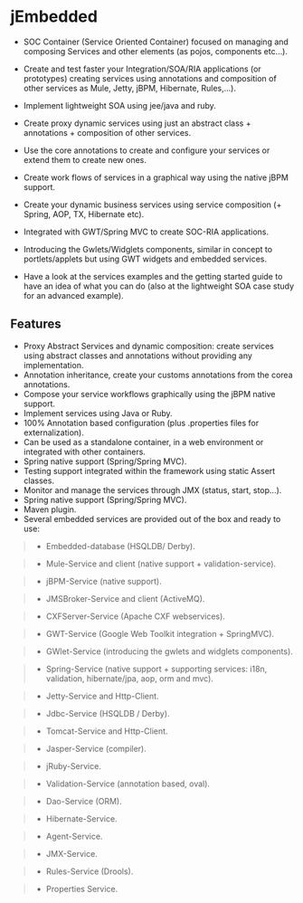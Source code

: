 # jEmbedded #

- SOC Container (Service Oriented Container) focused on managing and composing Services and other elements (as pojos, components etc...).

- Create and test faster your Integration/SOA/RIA applications (or prototypes) creating  services using annotations and composition of other services as Mule, Jetty, jBPM, Hibernate, Rules,...).

- Implement lightweight SOA using jee/java and ruby.

- Create proxy dynamic services using just an abstract class + annotations + composition of other services.

- Use the core annotations to create and configure your services or extend them to create new ones.

- Create work flows of services in a graphical way using the native jBPM support.

- Create your dynamic business services using service composition (+ Spring, AOP, TX, Hibernate etc).

- Integrated with GWT/Spring MVC to create SOC-RIA applications.

- Introducing the Gwlets/Widglets components, similar in concept to portlets/applets but using GWT widgets and embedded services.

- Have a look at the services examples and the getting started guide to have an idea of what you can do (also at the lightweight SOA case study for an advanced example).


## Features ##

  * Proxy Abstract Services and dynamic composition: create services using abstract classes and annotations without providing any implementation.
  * Annotation inheritance, create your customs annotations from the corea annotations.
  * Compose your service workflows graphically using the jBPM native support.
  * Implement services using Java or Ruby.
  * 100% Annotation based configuration (plus .properties files for externalization).
  * Can be used as a standalone container, in a web environment or integrated with other containers.
  * Spring native support (Spring/Spring MVC).
  * Testing support integrated within the framework using static Assert classes.
  * Monitor and manage the services through JMX (status, start, stop...).
  * Spring native support (Spring/Spring MVC).
  * Maven plugin.
  * Several embedded services are provided out of the box and ready to use:
> - Embedded-database (HSQLDB/ Derby).

> - Mule-Service and client (native support + validation-service).

> - jBPM-Service (native support).

> - JMSBroker-Service and client (ActiveMQ).

> - CXFServer-Service (Apache CXF webservices).

> - GWT-Service (Google Web Toolkit integration + SpringMVC).

> - GWlet-Service (introducing the gwlets and widglets components).

> - Spring-Service (native support + supporting services: i18n, validation,   hibernate/jpa, aop, orm and mvc).

> - Jetty-Service and Http-Client.

> - Jdbc-Service (HSQLDB / Derby).

> - Tomcat-Service and Http-Client.

> - Jasper-Service (compiler).

> - jRuby-Service.

> - Validation-Service (annotation based, oval).

> - Dao-Service (ORM).

> - Hibernate-Service.

> - Agent-Service.

> - JMX-Service.

> - Rules-Service (Drools).

> - Properties Service.
